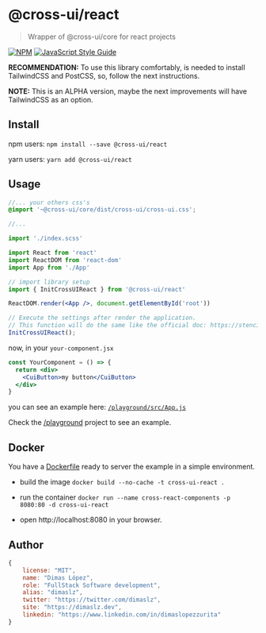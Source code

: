 # @cross-ui/react

> Wrapper of @cross-ui/core for react projects

[![NPM](https://img.shields.io/npm/v/@cross-ui/react.svg)](https://www.npmjs.com/package/@cross-ui/react) [![JavaScript Style Guide](https://img.shields.io/badge/code_style-standard-brightgreen.svg)](https://standardjs.com)

**RECOMMENDATION:** To use this library comfortably, is needed to install TailwindCSS and PostCSS, so, follow the next instructions.

**NOTE:** This is an ALPHA version, maybe the next improvements will have TailwindCSS as an option.

## Install

npm users: `npm install --save @cross-ui/react`

yarn users: `yarn add @cross-ui/react`

## Usage

```scss
//... your others css's
@import '~@cross-ui/core/dist/cross-ui/cross-ui.css';

//...
```

```jsx
import './index.scss'

import React from 'react'
import ReactDOM from 'react-dom'
import App from './App'

// import library setup
import { InitCrossUIReact } from '@cross-ui/react'

ReactDOM.render(<App />, document.getElementById('root'))

// Execute the settings after render the application.
// This function will do the same like the official doc: https://stenciljs.com/docs/react
InitCrossUIReact();
```

now, in your `your-component.jsx`
```jsx
const YourComponent = () => {
  return <div>
    <CuiButton>my button</CuiButton>
  </div>
}
```

you can see an example here: [`/playground/src/App.js`](/playground/src/App.js)

Check the [/playground](/playground) project to see an example.

## Docker
You have a [Dockerfile](Dockerfile) ready to server the example in a simple environment.

- build the image `docker build --no-cache -t cross-ui-react .`

- run the container `docker run --name cross-react-components -p 8080:80 -d cross-ui-react`

- open http://localhost:8080 in your browser.


## Author
```js
{
	license: "MIT",
	name: "Dimas López",
	role: "FullStack Software development",
	alias: "dimaslz",
	twitter: "https://twitter.com/dimaslz",
	site: "https://dimaslz.dev",
	linkedin: "https://www.linkedin.com/in/dimaslopezzurita"
}
```